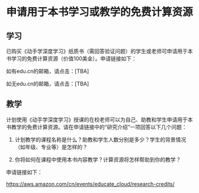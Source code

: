 # 申请用于本书学习或教学的免费计算资源

## 学习

已购买《动手学深度学习》纸质书（需回答验证问题）的学生或老师可申请用于本书学习的免费计算资源（价值100美金）。申请链接如下：

如有edu.cn的邮箱，请点击：[TBA]

如无edu.cn的邮箱，请点击：[TBA]


## 教学

计划使用《动手学深度学习》授课的在校老师可以为自己、助教和学生申请用于本书教学的免费计算资源。请在申请链接中的“研究介绍”一项回答以下几个问题：

1. 计划教学的课程名称是什么？助教和学生人数分别是多少？学生的背景情况（如年级、专业等）是怎样的？

2. 你将如何在课程中使用本书内容教学？计算资源将怎样帮助到你的教学？

申请链接如下：

https://aws.amazon.com/cn/events/educate_cloud/research-credits/
